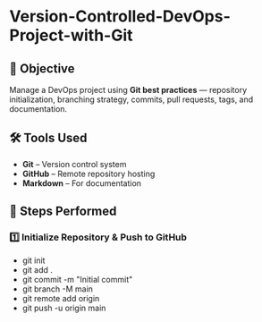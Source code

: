 # Version-Controlled-DevOps-Project-with-Git
## 📌 Objective  
Manage a DevOps project using **Git best practices** — repository initialization, branching strategy, commits, pull requests, tags, and documentation.

## 🛠 Tools Used  
- **Git** – Version control system  
- **GitHub** – Remote repository hosting  
- **Markdown** – For documentation  


## 📂 Steps Performed  

### 1️⃣ Initialize Repository & Push to GitHub  
- git init
- git add .
- git commit -m "Initial commit"
- git branch -M main
- git remote add origin <your-repo-url>
- git push -u origin main
